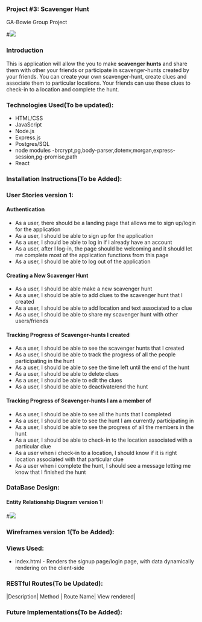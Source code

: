 
### Project #3: Scavenger Hunt
GA-Bowie Group Project

#![](http://salidarec.com/wp-content/uploads/2014/07/scavenger-hunt.gif)

### Introduction
This is application will allow the you to make **scavenger hunts** and share them with other your friends or participate in scavenger-hunts created by your friends. You can create your own scavenger-hunt, create clues and associate them to particular locations. Your friends can use these clues to check-in to a location and complete the hunt.

### Technologies Used(To be updated):
* HTML/CSS
* JavaScript
* Node.js
* Express.js
* Postgres/SQL
* node modules -brcrypt,pg,body-parser,dotenv,morgan,express-session,pg-promise,path
* React

### Installation Instructions(To be Added):

### User Stories version 1:
#### Authentication
* As a user, there should be a landing page that allows me to sign up/login for the application
* As a user, I should be able to sign up for the application
* As a user, I should be able to log in if i already have an account
* As a user, after I log-in, the page should be welcoming and it should let me complete most of the application functions from this page
* As a user, I should be able to log out of the application

#### Creating a New Scavenger Hunt
* As a user, I should be able make a new scavenger hunt
* As a user, I should be able to add clues to the scavenger hunt that I created
* As a user, I should be able to add location and text associated to a clue
* As a user, I should be able to share my scavenger hunt with other users/friends

#### Tracking Progress of Scavenger-hunts I created
* As a user, I should be able to see the scavenger hunts that I created
* As a user, I should be able to track the progress of all the people participating in the hunt
* As a user, I should be able to see the time left until the end of the hunt
* As a user, I should be able to delete clues
* As a user, I should be able to edit the clues
* As a user, I should be able to deactivate/end the hunt

#### Tracking Progress of Scavenger-hunts I am a member of
* As a user, I should be able to see all the hunts that I completed
* As a user, I should be able to see the hunt I am currently participating in
* As a user, I should be able to see the progress of all the members in the hunt
* As a user, I should be able to check-in to the location associated with a particular clue
* As a user when i check-in to a location, I should know if it is right location associated with that particular clue
* As a user when i complete the hunt, I should see a message letting me know that I finished the hunt


### DataBase Design:
#### Entity Relationship Diagram version 1:
#![](scavenger_erd.png)

### Wireframes version 1(To be Added):

### Views Used:
* index.html - Renders the signup page/login page, with data dynamically rendering on the client-side

### RESTful Routes(To be Updated):
|Description| Method | Route Name| View rendered|


### Future Implementations(To be Added):
